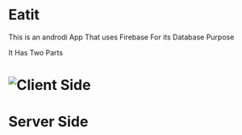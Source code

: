 # Eatit

This is an androdi App That uses Firebase For its Database Purpose

It Has Two Parts 
# ![Client Side](https://github.com/DAKSHSEMWAL/Eatit/tree/master/Client%20Side/EatIt2)
# Server Side
